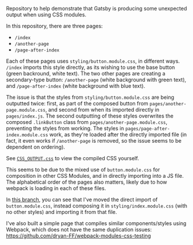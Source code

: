 Repository to help demonstrate that Gatsby is producing some unexpected output when using CSS modules.

In this repository, there are three pages:
- `/index`
- `/another-page`
- `/page-after-index`

Each of these pages uses `styling/button.module.css`, in different ways. `/index` imports this style directly, as its wishing to use the base button (green backround, white text). The two other pages are creating a secondary-type button: `/another-page` (white background with green text), and `/page-after-index` (white background with blue text).

The issue is that the styles from `styling/button.module.css` are being outputted twice: first, as part of the composed button from `pages/another-page.module.css`, and second from when its imported directly in `pages/index.js`. The second outputting of these styles overwrites the composed `.linkButton` class from `pages/another-page.module.css`, preventing the styles from working. The styles in `pages/page-after-index.module.css` work, as they're loaded after the directly imported file (in  fact, it even works if `/another-page` is removed, so the issue seems to be dependent on ordering).

See [`CSS_OUTPUT.css`](CSS_OUTPUT.css) to view the compiled CSS yourself.

This seems to be due to the mixed use of `button.module.css` for composition in other CSS Modules, and in directly importing into a JS file. The alphabetical order of the pages also matters, likely due to how webpack is loading in each of these files.

In [this branch](https://github.com/dryan-ff/gatsby-css-modules-testing/tree/no-issues), you can see that I've moved the direct import of `button.module.css`, instead composing it in `styling/index.module.css` (with no other styles) and importing it from that file.

I've also built a simple page that compiles similar components/styles using Webpack, which does not have the same duplication issues: https://github.com/dryan-FF/webpack-modules-css-testing
